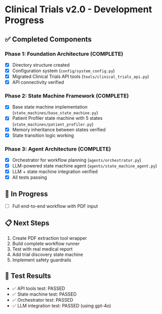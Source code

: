# Clinical Trials v2.0 - Development Progress

## ✅ Completed Components

### Phase 1: Foundation Architecture (COMPLETE)
- [x] Directory structure created
- [x] Configuration system (`config/system_config.py`)
- [x] Migrated Clinical Trials API tools (`tools/clinical_trials_api.py`)
- [x] API connectivity verified

### Phase 2: State Machine Framework (COMPLETE)
- [x] Base state machine implementation (`state_machines/base_state_machine.py`)
- [x] Patient Profiler state machine with 5 states (`state_machines/patient_profiler.py`)
- [x] Memory inheritance between states verified
- [x] State transition logic working

### Phase 3: Agent Architecture (COMPLETE)
- [x] Orchestrator for workflow planning (`agents/orchestrator.py`)
- [x] LLM-powered state machine agent (`agents/state_machine_agent.py`)
- [x] LLM + state machine integration verified
- [x] All tests passing

## 🔄 In Progress
- [ ] Full end-to-end workflow with PDF input

## 📋 Next Steps
1. Create PDF extraction tool wrapper
2. Build complete workflow runner
3. Test with real medical report
4. Add trial discovery state machine
5. Implement safety guardrails

## 🧪 Test Results
- ✅ API tools test: PASSED
- ✅ State machine test: PASSED  
- ✅ Orchestrator test: PASSED
- ✅ LLM integration test: PASSED (using gpt-4o)